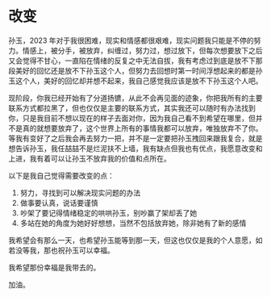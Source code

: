 # 改变

孙玉，2023 年对于我很困难，现实和情感都很艰难，现实问题我只能是不停的努力。情感上，被分手，被放弃，纠缠过，努力过，想过放下，但每次想要放下之后又会觉得不甘心，一直陷在情绪的反复之中无法自拔，我有考虑过到底是放不下那段美好的回忆还是放不下孙玉这个人，但努力去回想时第一时间浮想起来的都是孙玉这个人，美好的回忆却并想不起来，我自己感觉我应该是放不下孙玉这个人吧。

现阶段，你我已经开始有了分道扬镳，从此不会再见面的迹象，你把我所有的主要联系方式都拉黑了，但也仅仅是主要的联系方式，其实我还可以随时有办法找到你，只是我目前不想以现在的样子去面对你，因为我自己看不到希望在哪里，但并不是真的就想要放弃了，这个世界上所有的事情我都可以放弃，唯独放弃不了你。等我有变好了之后我会再去努力一把，并不是一定要把孙玉拽回来跟我复合，就是想告诉孙玉，我任喆喆不是烂泥扶不上墙，我有缺点但我也有优点，我愿意改变和上进，我有着可以让孙玉不放弃我的价值和点所在。

以下是我自己觉得需要改变的点：

1. 努力，寻找到可以解决现实问题的办法
2. 做事要认真，说话要谨慎
3. 吵架了要记得情绪稳定的哄哄孙玉，别吵赢了架却丢了她
4. 多站在她的角度为她好好想想，当然不包括放弃她，除非她有了新的感情

我希望会有那么一天，也希望孙玉能等到那一天，但这也仅仅是我的个人意愿，如若没等我，那也祝孙玉可以幸福。

我希望那份幸福是我带去的。

加油。